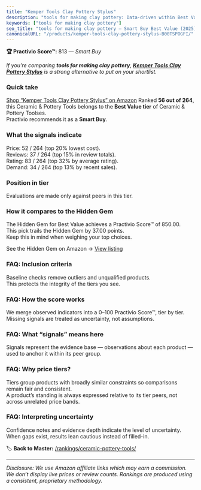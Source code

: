 ```yaml
---
title: "Kemper Tools Clay Pottery Stylus"
description: "tools for making clay pottery: Data-driven within Best Value ranking using the Practivio Score™. Positioned by quality, value, demand, findability, momentum."
keywords: ["tools for making clay pottery"]
seo_title: "tools for making clay pottery — Smart Buy Best Value (2025)"
canonicalURL: "/products/kemper-tools-clay-pottery-stylus-B00TSPOGFI/"
---
```


**🏆 Practivio Score™:** 813 — _Smart Buy_


*If you're comparing **tools for making clay pottery**, **[Kemper Tools Clay Pottery Stylus](https://www.amazon.com/dp/B00TSPOGFI?tag=practivio-20)** is a strong alternative to put on your shortlist.*
### Quick take
[Shop “Kemper Tools Clay Pottery Stylus” on Amazon](https://www.amazon.com/dp/B00TSPOGFI?tag=practivio-20)
Ranked **56 out of 264**, this Ceramic & Pottery Tools belongs to the **Best Value tier** of Ceramic & Pottery Toolses.  
Practivio recommends it as a **Smart Buy**.

### What the signals indicate
Price: 52 / 264 (top 20% lowest cost).  
Reviews: 37 / 264 (top 15% in review totals).  
Rating: 83 / 264 (top 32% by average rating).  
Demand: 34 / 264 (top 13% by recent sales).

### Position in tier
Evaluations are made only against peers in this tier.

### How it compares to the Hidden Gem
The Hidden Gem for Best Value achieves a Practivio Score™ of 850.00.  
This pick trails the Hidden Gem by 37.00 points.  
Keep this in mind when weighing your top choices.  

See the Hidden Gem on Amazon → [View listing](https://www.amazon.com/dp/B0919J4G86?tag=practivio-20)

### FAQ: Inclusion criteria
Baseline checks remove outliers and unqualified products.  
This protects the integrity of the tiers you see.

### FAQ: How the score works
We merge observed indicators into a 0–100 Practivio Score™, tier by tier.  
Missing signals are treated as uncertainty, not assumptions.

### FAQ: What “signals” means here
Signals represent the evidence base — observations about each product — used to anchor it within its peer group.

### FAQ: Why price tiers?
Tiers group products with broadly similar constraints so comparisons remain fair and consistent.  
A product’s standing is always expressed relative to its tier peers, not across unrelated price bands.

### FAQ: Interpreting uncertainty
Confidence notes and evidence depth indicate the level of uncertainty.  
When gaps exist, results lean cautious instead of filled-in.


🏷️ **Back to Master:** [/rankings/ceramic-pottery-tools/](/rankings/ceramic-pottery-tools/)

---
_Disclosure: We use Amazon affiliate links which may earn a commission. We don’t display live prices or review counts. Rankings are produced using a consistent, proprietary methodology._
